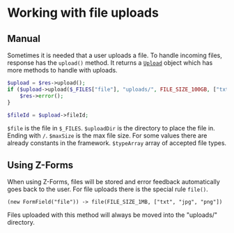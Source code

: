 # Working with file uploads
## Manual
Sometimes it is needed that a user uploads a file. To handle incoming files, response has the `upload()` method. It returns a [`Upload`](https://zdoc.zierhut-it.de/classes/z_upload.html) object which has more methods to handle with uploads.

```php
$upload = $res->upload();
if ($upload->upload($_FILES["file"], "uploads/", FILE_SIZE_100GB, ["txt", "jpg", "png"])) {
    $res->error();
}

$fileId = $upload->fileId;
```

`$file` is the file in `$_FILES`.
`$uploadDir` is the directory to place the file in. Ending with `/`.
`$maxSize` is the max file size. For some values there are already constants in the framework.
`$typeArray` array of accepted file types.

## Using Z-Forms
When using Z-Forms, files will be stored and error feedback automatically goes back to the user. For file uploads there is the special rule `file()`.
```
(new FormField("file")) -> file(FILE_SIZE_1MB, ["txt", "jpg", "png"])
```
Files uploaded with this method will always be moved into the "uploads/" directory.